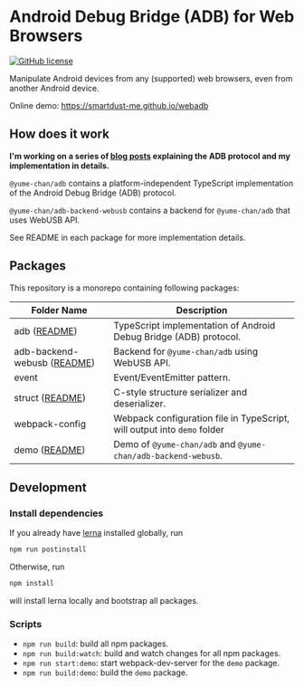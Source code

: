 # Android Debug Bridge (ADB) for Web Browsers

[![GitHub license](https://img.shields.io/github/license/yume-chan/ya-webadb)](https://github.com/yume-chan/ya-webadb/blob/master/LICENSE)

Manipulate Android devices from any (supported) web browsers, even from another Android device.

Online demo: https://smartdust-me.github.io/webadb

## How does it work

**I'm working on a series of [blog posts](https://chensi.moe/blog/2020/09/28/webadb-part0-overview/) explaining the ADB protocol and my implementation in details.**

`@yume-chan/adb` contains a platform-independent TypeScript implementation of the Android Debug Bridge (ADB) protocol.

`@yume-chan/adb-backend-webusb` contains a backend for `@yume-chan/adb` that uses WebUSB API.

See README in each package for more implementation details.

## Packages

This repository is a monorepo containing following packages:

| Folder Name                                                          | Description                                                              |
| -------------------------------------------------------------------- | ------------------------------------------------------------------------ |
| adb ([README](packages/adb/README.md))                               | TypeScript implementation of Android Debug Bridge (ADB) protocol.        |
| adb-backend-webusb ([README](packages/adb-backend-webusb/README.md)) | Backend for `@yume-chan/adb` using WebUSB API.                           |
| event                                                                | Event/EventEmitter pattern.                                              |
| struct ([README](packages/struct/README.md))                         | C-style structure serializer and deserializer.                           |
| webpack-config                                                       | Webpack configuration file in TypeScript, will output into `demo` folder |
| demo ([README](packages/demo/README.md))                             | Demo of `@yume-chan/adb` and `@yume-chan/adb-backend-webusb`.            |

## Development

### Install dependencies

If you already have [lerna](https://lerna.js.org/) installed globally, run

```sh
npm run postinstall
```

Otherwise, run

```sh
npm install
```

will install lerna locally and bootstrap all packages.

### Scripts

* `npm run build`: build all npm packages.
* `npm run build:watch`: build and watch changes for all npm packages.
* `npm run start:demo`: start webpack-dev-server for the `demo` package.
* `npm run build:demo`: build the `demo` package.
